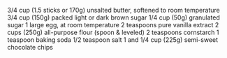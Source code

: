 3/4 cup (1.5 sticks or 170g) unsalted butter, softened to room temperature
3/4 cup (150g) packed light or dark brown sugar
1/4 cup (50g) granulated sugar
1 large egg, at room temperature
2 teaspoons pure vanilla extract
2 cups (250g) all-purpose flour (spoon & leveled)
2 teaspoons cornstarch
1 teaspoon baking soda
1/2 teaspoon salt
1 and 1/4 cup (225g) semi-sweet chocolate chips
